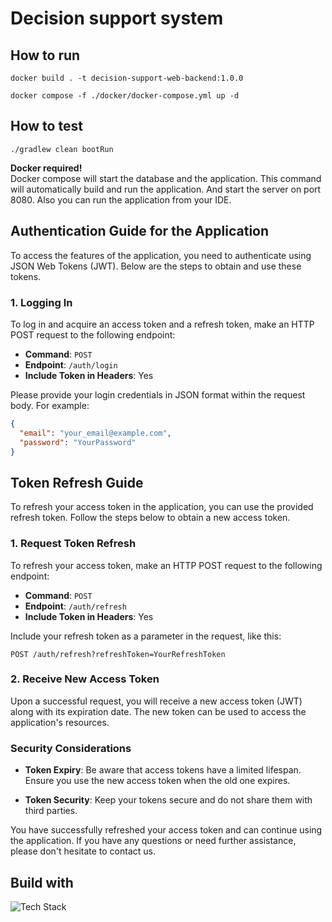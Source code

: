 # Decision support system 

## How to run

`````code
docker build . -t decision-support-web-backend:1.0.0

docker compose -f ./docker/docker-compose.yml up -d
`````

## How to test

`````code
./gradlew clean bootRun
`````
**Docker required!**  
Docker compose will start the database and the application.
This command will automatically build and run the application. And start the server on port 8080.
Also you can run the application from your IDE.

## Authentication Guide for the Application

To access the features of the application, you need to authenticate using JSON Web Tokens (JWT). Below are the steps to obtain and use these tokens.

### 1. Logging In

To log in and acquire an access token and a refresh token, make an HTTP POST request to the following endpoint:

- **Command**: `POST`
- **Endpoint**: `/auth/login`
- **Include Token in Headers**: Yes

Please provide your login credentials in JSON format within the request body. For example:

```json
{
  "email": "your_email@example.com",
  "password": "YourPassword"
}
```

## Token Refresh Guide

To refresh your access token in the application, you can use the provided refresh token. Follow the steps below to obtain a new access token.

### 1. Request Token Refresh

To refresh your access token, make an HTTP POST request to the following endpoint:

- **Command**: `POST`
- **Endpoint**: `/auth/refresh`
- **Include Token in Headers**: Yes

Include your refresh token as a parameter in the request, like this:
```
POST /auth/refresh?refreshToken=YourRefreshToken
```

### 2. Receive New Access Token

Upon a successful request, you will receive a new access token (JWT) along with its expiration date. The new token can be used to access the application's resources.

### Security Considerations

- **Token Expiry**: Be aware that access tokens have a limited lifespan. Ensure you use the new access token when the old one expires.

- **Token Security**: Keep your tokens secure and do not share them with third parties.

You have successfully refreshed your access token and can continue using the application. If you have any questions or need further assistance, please don't hesitate to contact us.


## Build with

<div>
 <img src="https://skillicons.dev/icons?i=kotlin,spring,postgres,docker,git&perline=5" alt="Tech Stack" />
</div>
